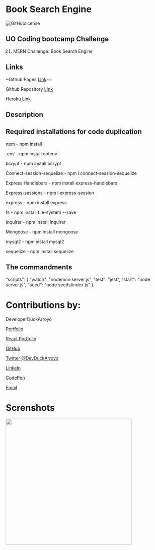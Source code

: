 # Book Search Engine

![GitHublicense](https://img.shields.io/npm/l/express?style=for-the-badge)

## UO Coding bootcamp Challenge

21. MERN Challenge: Book Search Engine

## Links

~Github Pages [Link]()~~

Github Repository [Link](https://github.com/DuckArroyo/BookSearch)

Heroku [Link]()

## Description

## Required installations for code duplication

npm - npm install

.env - npm install dotenv

bcrypt - npm install bcrypt

Connect-session-sequelize - npm i connect-session-sequelize

Express Handlebars - npm install express-handlebars

Express-sessions - npm i express-session

express - npm install express

fs - npm install file-system --save

inquirer - npm install inquirer

Mongoose - npm install mongoose

mysql2 - npm install mysql2

sequelize - npm install sequelize

## The commandments

"scripts": {
"watch": "nodemon server.js",
"test": "jest",
"start": "node server.js",
"seed": "node seeds/index.js"
},

# Contributions by:

DeveloperDuckArroyo

[Portfolio](https://duckarroyo.github.io/challenge2)

[React Portfolio](http://DuckArroyo.github.io/challenge20)

[GitHub](https://github.com/DuckArroyo)

[Twitter @DevDuckArroyo](https://twitter.com/DevDuckArroyo)

[LinkeIn](https://www.linkedin.com/in/duckarroyo)

[CodePen](https://codepen.io/DeveloperDuckArroyo)

[Email](mailto:DeveloperDuckArroyo@gmail.com)

# Screnshots

<img src="./.png" style="width: 400px">
